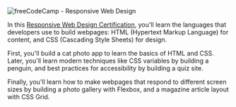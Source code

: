 <img src="https://res.cloudinary.com/dviltxetl/image/upload/v1694533793/fcc-rwd_w3zhw3.png" alt="freeCodeCamp - Responsive Web Design" />

<p>In this <a href="https://www.freecodecamp.org/learn/2022/responsive-web-design/" target="_blank">Responsive Web Design Certification</a>, you'll learn the languages that developers use to build webpages: HTML (Hypertext Markup Language) for content, and CSS (Cascading Style Sheets) for design.</p>

<p>First, you'll build a cat photo app to learn the basics of HTML and CSS. Later, you'll learn modern techniques like CSS variables by building a penguin, and best practices for accessibility by building a quiz site.</p>

<p>Finally, you'll learn how to make webpages that respond to different screen sizes by building a photo gallery with Flexbox, and a magazine article layout with CSS Grid.</p>
